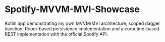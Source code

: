 # Spotify-MVVM-MVI-Showcase


Kotlin app demonstrating my own MVVM/MVI architecture, scoped dagger injection, Room-based persistence implementation and a coroutine-based REST implementation with the official Spotify API.
